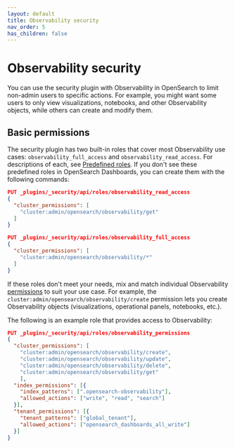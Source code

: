 ```yaml
---
layout: default
title: Observability security
nav_order: 5
has_children: false
---
```


# Observability security

You can use the security plugin with Observability in OpenSearch to limit non-admin users to specific actions. For example, you might want some users to only view visualizations, notebooks, and other Observability objects, while others can create and modify them.

## Basic permissions

The security plugin has two built-in roles that cover most Observability use cases: `observability_full_access` and `observability_read_access`. For descriptions of each, see [Predefined roles]({{site.url}}{{site.baseurl}}/security-plugin/access-control/users-roles#predefined-roles). If you don't see these predefined roles in OpenSearch Dashboards, you can create them with the following commands:

```json
PUT _plugins/_security/api/roles/observability_read_access
{
  "cluster_permissions": [
    "cluster:admin/opensearch/observability/get"
  ]
}
```

```json
PUT _plugins/_security/api/roles/observability_full_access
{
  "cluster_permissions": [
    "cluster:admin/opensearch/observability/*"
  ]
}
```

If these roles don't meet your needs, mix and match individual Observability [permissions]({{site.url}}{{site.baseurl}}/security-plugin/access-control/permissions/) to suit your use case. For example, the `cluster:admin/opensearch/observability/create` permission lets you create Observability objects (visualizations, operational panels, notebooks, etc.).

The following is an example role that provides access to Observability:

```json
PUT _plugins/_security/api/roles/observability_permissions
{
  "cluster_permissions": [
    "cluster:admin/opensearch/observability/create",
    "cluster:admin/opensearch/observability/update",
    "cluster:admin/opensearch/observability/delete",
    "cluster:admin/opensearch/observability/get"
    ],
  "index_permissions": [{
    "index_patterns": [".opensearch-observability"],
    "allowed_actions": ["write", "read", "search"]
  }],
  "tenant_permissions": [{
    "tenant_patterns": ["global_tenant"],
    "allowed_actions": ["opensearch_dashboards_all_write"]
  }]
}
```

